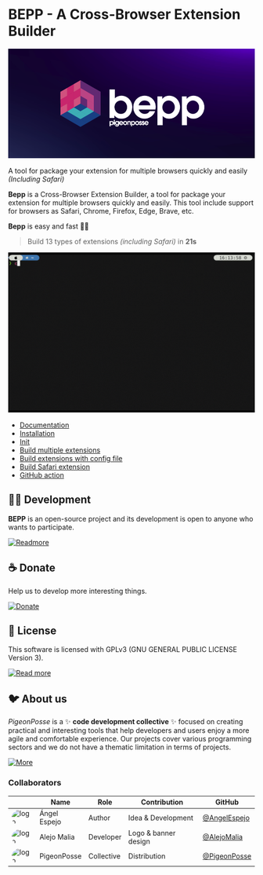 # BEPP - A Cross-Browser Extension Builder

![banner](docs/public/banner.png)

A tool for package your extension for multiple browsers quickly and easily _(Including Safari)_

**Bepp** is a Cross-Browser Extension Builder, a tool for package your extension for multiple browsers quickly and easily.
This tool include support for browsers as Safari, Chrome, Firefox, Edge, Brave, etc.

**Bepp** is easy and fast 🚀🌈
> Build 13 types of extensions _(including Safari)_ in **21s**

![demo](docs/public/demo.gif)

- [Documentation](https://bepp.pigeonposse.com)
- [Installation](https://bepp.pigeonposse.com/guide/getting-started#installation)
- [Init](https://bepp.pigeonposse.com/guide/init)
- [Build multiple extensions](https://bepp.pigeonposse.com/guide/build)
- [Build extensions with config file](https://bepp.pigeonposse.com/guide/build/config-file)
- [Build Safari extension](https://bepp.pigeonposse.com/guide/build/safari)
- [GitHub action](https://bepp.pigeonposse.com/guide/gh-action)

## 👨‍💻 Development

**BEPP** is an open-source project and its development is open to anyone who wants to participate.

[![Readmore](https://img.shields.io/badge/Read%20more-grey?style=flat-square)](https://bepp.pigeonposse.com/dev-getting-started)

## ☕ Donate

Help us to develop more interesting things.

[![Donate](https://img.shields.io/badge/Donate-grey?style=flat-square)](https://pigeonposse.com/?popup=donate)

## 📜 License

This software is licensed with GPLv3 (GNU GENERAL PUBLIC LICENSE Version 3).

[![Read more](https://img.shields.io/badge/Read-more-grey?style=flat-square)](https://github.com/pigeonposse/bepp/blob/main/LICENSE)

## 🐦 About us

*PigeonPosse* is a ✨ **code development collective** ✨ focused on creating practical and interesting tools that help developers and users enjoy a more agile and comfortable experience. Our projects cover various programming sectors and we do not have a thematic limitation in terms of projects.

[![More](https://img.shields.io/badge/Read-more-grey?style=flat-square)](https://github.com/PigeonPosse/PigeonPosse)

### Collaborators

|                                                                                    | Name         | Role         | Contribution | GitHub                                         |
| ---------------------------------------------------------------------------------- | ------------ | ------------ | ------------ | ---------------------------------------------- |
| <img src="https://github.com/AngelEspejo.png?size=72" style="border-radius:100%" alt="logo"/> | Ángel Espejo | Author       | Idea & Development | [@AngelEspejo](https://github.com/AngelEspejo) |
| <img src="https://github.com/AlejoMalia.png?size=72" style="border-radius:100%" alt="logo"/> | Alejo Malia  | Developer       | Logo & banner design | [@AlejoMalia](https://github.com/AlejoMalia) |
| <img src="https://github.com/PigeonPosse.png?size=72" style="border-radius:100%" alt="logo"/> | PigeonPosse  | Collective   | Distribution | [@PigeonPosse](https://github.com/PigeonPosse) |

<br>
